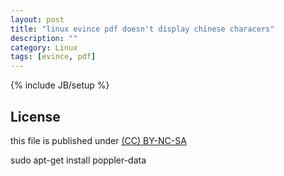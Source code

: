 ```yaml
---
layout: post
title: "linux evince pdf doesn't display chinese characers"
description: ""
category: Linux
tags: [evince, pdf]
---
```

{% include JB/setup %}
## License
this file is published under [(CC) BY-NC-SA](http://creativecommons.org/licenses/by-nc-sa/3.0/)

sudo apt-get install poppler-data
